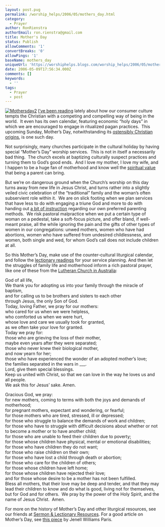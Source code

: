 ```yaml
---
layout: post.pug
permalink: /worship_helps/2006/05/mothers_day.html 
category:
  - Prayer
author: RonRienstra
authorEmail: ron.rienstra@gmail.com
title: Mother's Day
status: Publish
allowComments: '1'
convertBreaks: '0'
allowPings: '1'
baseName: mothers_day
uniqueUrl: 'https://worshiphelps.blogs.com/worship_helps/2006/05/mothers_day.html '
date: 2006-05-09T17:56:34.000Z
comments: []
keywords:
  - ''
tags:
  - Prayer
  - post
---
```

[![Mothersday2](https://worshiphelps.blogs.com/worship_helps/images/mothersday2.png "Mothersday2")](http://worshiphelps.blogs.com/.shared/image.html?/photos/uncategorized/mothersday2.png) [I’ve been reading](http://rienstra.blogspot.com/2006/05/consumer-culture-catechumenate.html) lately about how our consumer culture tempts the Christian with a competing and compelling way of being in the world.  It even has its own calendar, featuring economic “holy days” in which we are encouraged to engage in ritualized pagan practices.  This upcoming Sunday, Mother’s Day, notwithstanding its [ostensibly Christian origins](http://mothers-day.123holiday.net/), is one such day.

Not surprisingly, many churches participate in the cultural holiday by having special “Mother’s Day” worship services.  This is not in itself a necessarily bad thing.  The church excels at baptizing culturally suspect practices and turning them to God’s good ends.  And I love my mother, I love my wife, and I happen to be a huge fan of motherhood and know well the [spiritual value](http://www.greatwithchild.com/) that being a parent can bring.

But we’re on dangerous ground when the Church’s worship on this day turns away from new life in Jesus Christ, and turns rather into a slightly veiled civic celebration of the “traditional” family and the woman’s often subservient role within it.  We are on slick footing when we plan services that have less to do with engaging a triune God and more to do with handing out [a bit of instruction](http://www.lifeway.com/lwc/article_main_page/0%2C1703%2CA%253D156831%2526M%253D200273%2C00.html) regarding our own preferred parenting methods.  We risk pastoral malpractice when we put a certain type of woman on a pedestal, take a soft-focus picture, and offer bland, if well-meant praise, all the while ignoring the pain and the gifts of other types of women in our congregations: unwed mothers, women who have had abortions, women who have suffered from undesired childlessness, and women, both single and wed, for whom God’s call does not include children at all. 

So this Mother’s Day, make use of the counter-cultural liturgical calendar, and follow the [lectionary readings](http://www.textweek.com/yearb/easterb5.htm) for your service planning. And then let the struggles of family life and motherhood inform a rich pastoral prayer, like one of these from the [Lutheran Church in Australia](http://www.lca.org.au/):

God of all life,  
We thank you for adopting us into your family through the miracle of baptism,  
and for calling us to be brothers and sisters to each other  
through Jesus, the only Son of God.  
Today, loving Father, we pray for our mothers:  
who cared for us when we were helpless,  
who comforted us when we were hurt,  
whose love and care we usually took for granted,  
as we often take your love for granted.  
Today we pray for:  
those who are grieving the loss of their mother,  
maybe even years after they were separated;  
those who never knew their biological mother,  
and now yearn for her;  
those who have experienced the wonder of an adopted mother’s love;  
the families separated in the wars in \_\_\_.  
Lord, give them special blessings.   
Keep us united with Christ, so that we can love in the way he loves us and all people.   
We ask this for Jesus’ sake. Amen.

Gracious God, we pray:  
for new mothers, coming to terms with both the joys and demands of motherhood;  
for pregnant mothers, expectant and wondering, or fearful;  
for those mothers who are tired, stressed, ill or depressed;  
for those who struggle to balance the demands of work and children;  
for those who have to struggle with difficult decisions about whether or not to become a mother or to have another child;  
for those who are unable to feed their children due to poverty;  
for those whose children have physical, mental or emotional disabilities;  
for those who have children they do not want;  
for those who raise children on their own;  
for those who have lost a child through death or abortion;  
for those who care for the children of others;  
for those whose children have left home;  
for those whose children have rejected their love;  
and for those whose desire to be a mother has not been fulfilled.  
Bless all mothers, that their love may be deep and tender, and that they may lead their children to know and do what is good, living not for themselves, but for God and for others.  We pray by the power of the Holy Spirit, and the name of Jesus Christ.  Amen.

For more on the history of Mother’s Day and other liturgical resources, see our friends at [Sermon & Lectionary Resources](http://www.rockies.net/%7Espirit/sermons/abc-mothers-day.php). For a good article on Mother’s Day, see [this piece](http://www.christianitytoday.com/ct/2004/118/41.0.html) by Jenell Williams Paris.